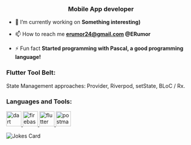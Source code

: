 <h3 align="center">Mobile App developer</h3>

- 🔭 I’m currently working on **Something interesting)**

- 📫 How to reach me **erumor24@gmail.com @ERumor**

- ⚡ Fun fact **Started programming with Pascal, a good programming language!**




<h3 align="left">Flutter Tool Belt:</h3>
State Management approaches: 
Provider, Riverpod, setState, BLoC / Rx.

<h3 align="left">Languages and Tools:</h3>
<p align="left"> <a href="https://dart.dev" target="_blank" rel="noreferrer"> <img src="https://www.vectorlogo.zone/logos/dartlang/dartlang-icon.svg" alt="dart" width="40" height="40"/> </a> <a href="https://firebase.google.com/" target="_blank" rel="noreferrer"> <img src="https://www.vectorlogo.zone/logos/firebase/firebase-icon.svg" alt="firebase" width="40" height="40"/> </a> <a href="https://flutter.dev" target="_blank" rel="noreferrer"> <img src="https://www.vectorlogo.zone/logos/flutterio/flutterio-icon.svg" alt="flutter" width="40" height="40"/> </a> <a href="https://postman.com" target="_blank" rel="noreferrer"> <img src="https://www.vectorlogo.zone/logos/getpostman/getpostman-icon.svg" alt="postman" width="40" height="40"/> </a> </p>

![Jokes Card](https://readme-jokes.vercel.app/api)
